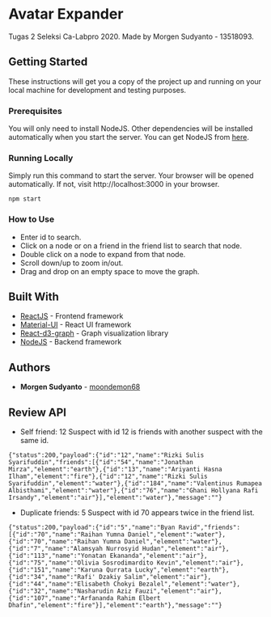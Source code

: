 # Avatar Expander

Tugas 2 Seleksi Ca-Labpro 2020. Made by Morgen Sudyanto - 13518093.

## Getting Started

These instructions will get you a copy of the project up and running on your local machine for development and testing purposes.

### Prerequisites

You will only need to install NodeJS. Other dependencies will be installed automatically when you start the server. You can get NodeJS from [here](https://nodejs.org/en/).

### Running Locally
Simply run this command to start the server. Your browser will be opened automatically. If not, visit http://localhost:3000 in your browser.
```
npm start
```

### How to Use
* Enter id to search.
* Click on a node or on a friend in the friend list to search that node.
* Double click on a node to expand from that node.
* Scroll down/up to zoom in/out.
* Drag and drop on an empty space to move the graph.

## Built With

* [ReactJS](https://reactjs.org/) - Frontend framework
* [Material-UI](https://material-ui.com/) - React UI framework
* [React-d3-graph](https://github.com/danielcaldas/react-d3-graph) - Graph visualization library
* [NodeJS](https://nodejs.org/en/) - Backend framework

## Authors

* **Morgen Sudyanto** - [moondemon68](https://github.com/moondemon68)

## Review API
- Self friend: 12
Suspect with id 12 is friends with another suspect with the same id.
```
{"status":200,"payload":{"id":"12","name":"Rizki Sulis Syarifuddin","friends":[{"id":"54","name":"Jonathan Mirza","element":"earth"},{"id":"13","name":"Ariyanti Hasna Ilham","element":"fire"},{"id":"12","name":"Rizki Sulis Syarifuddin","element":"water"},{"id":"184","name":"Valentinus Rumapea Albisthami","element":"water"},{"id":"76","name":"Ghani Hollyana Rafi Irsandy","element":"air"}],"element":"water"},"message":""}
```
- Duplicate friends: 5
Suspect with id 70 appears twice in the friend list.
```
{"status":200,"payload":{"id":"5","name":"Byan Ravid","friends":[{"id":"70","name":"Raihan Yumna Daniel","element":"water"},{"id":"70","name":"Raihan Yumna Daniel","element":"water"},{"id":"7","name":"Alamsyah Nurrosyid Hudan","element":"air"},{"id":"113","name":"Yonatan Ekananda","element":"air"},{"id":"75","name":"Olivia Sosrodimardito Kevin","element":"air"},{"id":"151","name":"Karuna Qurrata Lucky","element":"earth"},{"id":"34","name":"Rafi' Dzakiy Salim","element":"air"},{"id":"44","name":"Elisabeth Chokyi Bezalel","element":"water"},{"id":"32","name":"Nasharudin Aziz Fauzi","element":"air"},{"id":"107","name":"Arfananda Rahim Elbert Dhafin","element":"fire"}],"element":"earth"},"message":""}
```